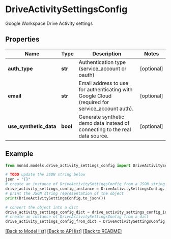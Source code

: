 # DriveActivitySettingsConfig

Google Workspace Drive Activity settings

## Properties

Name | Type | Description | Notes
------------ | ------------- | ------------- | -------------
**auth_type** | **str** | Authentication type (service_account or oauth) | [optional] 
**email** | **str** | Email address to use for authenticating with Google Cloud (required for service_account auth). | [optional] 
**use_synthetic_data** | **bool** | Generate synthetic demo data instead of connecting to the real data source. | [optional] 

## Example

```python
from monad.models.drive_activity_settings_config import DriveActivitySettingsConfig

# TODO update the JSON string below
json = "{}"
# create an instance of DriveActivitySettingsConfig from a JSON string
drive_activity_settings_config_instance = DriveActivitySettingsConfig.from_json(json)
# print the JSON string representation of the object
print(DriveActivitySettingsConfig.to_json())

# convert the object into a dict
drive_activity_settings_config_dict = drive_activity_settings_config_instance.to_dict()
# create an instance of DriveActivitySettingsConfig from a dict
drive_activity_settings_config_from_dict = DriveActivitySettingsConfig.from_dict(drive_activity_settings_config_dict)
```
[[Back to Model list]](../README.md#documentation-for-models) [[Back to API list]](../README.md#documentation-for-api-endpoints) [[Back to README]](../README.md)


